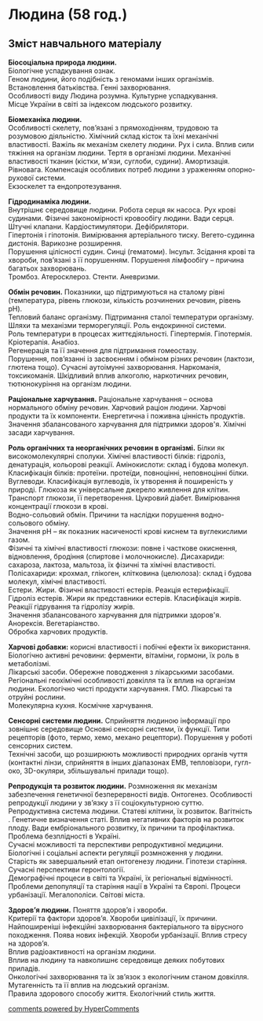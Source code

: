 <div id="hypercomments_widget" class="js-hypercomments-widget invisible"></div>

# Людина  (58 год.)

## Зміст навчального матеріалу

<p><b>Біосоціальна природа людини.</b><br>
Біологічне успадкування ознак. <br>
Геном людини, його подібність з геномами інших організмів. <br>
Встановлення батьківства. Генні захворювання.<br>
Особливості  виду Людина розумна. Культурне успадкування. <br>
Місце України  в світі за індексом людського розвитку.</p>
<p><b>Біомеханіка людини.</b><br>
Особливості скелету, пов’язані з прямоходінням, трудовою та розумовою діяльністю. Хімічний склад кісток та їхні механічні властивості. Важіль як механізм скелету людини. Рух і сила. Вплив сили тяжіння на організм людини. Тертя в організмі людини. Механічні властивості тканин (кістки, м'язи, суглоби, судини). Амортизація.<br>
Рівновага. Компенсація особливих потреб людини з ураженням опорно-рухової системи.  <br>
Екзоскелет та ендопротезування.  </p>
<p><b>Гідродинаміка людини.</b><br>
Внутрішнє середовище людини. Робота серця як насоса.  Рух крові судинами. Фізичні закономірності кровообігу людини.  Вади серця. Штучні клапани.  Кардіостимулятори. Дефібрилятори.<br> 
Гіпертонія і гіпотонія. Вимірювання артеріального тиску. Вегето-судинна дистонія. Варикозне розширення.<br> 
Порушення цілісності судин. Синці (гематоми). Інсульт. Зсідання крові та хвороби, пов’язані з її порушенням. Порушення лімфообігу – причина  багатьох захворювань.<br>
Тромбоз. Атеросклероз.  Стенти. Аневризми.</p>
<p><b>Обмін речовин.</b>  Показники, що підтримуються на сталому рівні (температура,   рівень глюкози, кількість розчинених речовин, рівень pH).<br> 
Тепловий баланс організму.  Підтримання сталої температури організму. Шляхи та механізми  терморегуляції.  Роль ендокринної системи.<br>
Роль температури в процесах життєдіяльності.  Гіпертермія. Гіпотермія. Кріотерапія.  Анабіоз. <br>
Регенерація та її значення для підтримання гомеостазу. <br>
Порушення, пов’язанні із засвоєнням і обміном різних речовин (лактози, глютена тощо). Сучасні  аутоімунні захворювання.  Наркоманія, токсикоманія. Шкідливий вплив алкоголю, наркотичних речовин, тютюнокуріння на організм людини.</p>
<p><b>Раціональне  харчування.</b> Раціональне харчування – основа нормального обміну речовин. Харчовий раціон людини. Харчові продукти та їх компоненти. Енергетична і поживна цінність продуктів. Значення збалансованого харчування для підтримки здоров'я. Хімічні засади харчування.</p>
<p><b>Роль органічних та неорганічних речовин в організмі.</b> Білки як високомолекулярні сполуки. Хімічні властивості білків: гідроліз, денатурація, кольорові реакції. Амінокислоти: склад і будова молекул. Класифікація  білків: протеїни. протеїди, повноцінні, неповноцінні білки. Вуглеводи. Класифікація вуглеводів, їх утворення й поширеність у природі. Глюкоза як універсальне джерело живлення для клітин. Транспорт глюкози, її перетворення. Цукровий діабет. Вимірювання концентрації глюкози в крові. <br>
Водно-сольовий обмін. Причини та наслідки порушення водно-сольового обміну.<br> 
Значення pH – як показник насиченості крові киснем та вуглекислими газом. <br> 
Фізичні та  хімічні властивості глюкози: повне і часткове окиснення, відновлення, бродіння (спиртове і молочнокисле). Дисахариди: сахароза, лактоза, мальтоза, їх фізичні та хімічні властивості. Полісахариди: крохмал, глікоген, клітковина (целюлоза): склад і будова молекул, хімічні властивості.<br>
Естери. Жири. Фізичні властивості естерів. Реакція естерифікації. Гідроліз естерів. Жири як представники естерів. Класифікація жирів. Реакції гідрування та гідролізу жирів.<br>
Значення збалансованого харчування для підтримки здоров'я. Анорексія. Вегетаріанство.<br>
Обробка харчових продуктів.</p>
<p><b>Харчові добавки:</b> корисні властивості і побічні ефекти їх використання.<br>
Біологічно активні речовини: ферменти, вітаміни, гормони, їх роль в метаболізмі.<br>
Лікарські засоби. Обережне поводження з лікарськими засобами.<br>
Регіональні геохімічні особливості довкілля та їх вплив на організм людини. Екологічно чисті   продукти харчування. ГМО. Лікарські та отруйні рослини.<br>
Молекулярна кухня. Космічне харчування.</p>
<p><b>Сенсорні системи людини.</b> Сприйняття людиною інформації про зовнішнє середовище  Основні сенсорні системи, їх функції. Типи рецепторів (фото, термо, хемо, механо рецептори). Порушення у роботі сенсорних систем. <br>
Технічні засоби, що розширюють можливості природних органів чуття (контактні лінзи, сприйняття в інших діапазонах ЕМВ, тепловізори, гугл-око, 3D-окуляри, збільшувальні прилади тощо).</p>
<p><b>Репродукція та розвиток людини.</b> Розмноження як механізм забезпечення генетичної безперервності видів. Онтогенез. Особливості репродукції людини у зв’язку з її соціокультурною суттю. Репродуктивна система людини. Статеві клітини, їх розвиток. Вагітність . Генетичне визначення статі. Вплив негативних факторів  на  розвиток  плоду. Вади ембріонального розвитку, їх причини та профілактика. Проблема  безплідності в Україні.<br>
Сучасні можливості та перспективи репродуктивної медицини. Біологічні і соціальні аспекти регуляції розмноження у людини.<br>
Старість як завершальний етап онтогенезу людини. Гіпотези старіння. Сучасні перспективи геронтології.<br>
Демографічні процеси в світі та Україні, їх регіональні відмінності.<br>
Проблеми депопуляції та старіння нації в Україні та Європі. Процеси урбанізації. Мегалополіси.  Світові міста.</p>
<p><b>Здоров’я людини.</b> Поняття здоров’я і хвороби.<br>
Критерії та фактори здоров’я. Хвороби цивілізації, їх причини. Найпоширеніші  інфекційні захворювання бактеріального та вірусного походження. Поява нових інфекцій.   Хвороби урбанізації. Вплив стресу на здоров’я.<br> 
Вплив радіоактивності на організм людини.<br>
Вплив на людину та навколишнє середовище деяких побутових приладів.<br>
Онкологічні захворювання та їх зв’язок з екологічним станом довкілля. Мутагенність та її вплив на людський організм.<br>
Правила здорового способу життя. Екологічний  стиль життя.</p>



<div class="js-hypercomments-container">
<a href="http://hypercomments.com" class="hc-link" title="comments widget">comments powered by HyperComments</a>
</div>